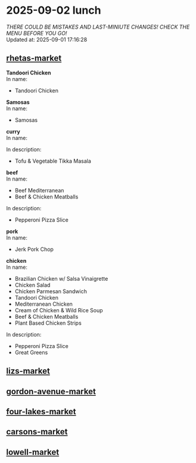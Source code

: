 # 2025-09-02 lunch  
*THERE COULD BE MISTAKES AND LAST-MINIUTE CHANGES! CHECK THE MENU BEFORE YOU GO!*  
Updated at: 2025-09-01 17:16:28  
## [rhetas-market](https://wisc-housingdining.nutrislice.com/menu/rhetas-market/lunch/2025-09-02)  
**Tandoori Chicken**  
In name:   
 - Tandoori Chicken  
  
**Samosas**  
In name:   
 - Samosas  
  
**curry**  
In name:   
  
In description:   
 - Tofu & Vegetable Tikka Masala  
  
**beef**  
In name:   
 - Beef Mediterranean  
 - Beef & Chicken Meatballs  
  
In description:   
 - Pepperoni Pizza Slice  
  
**pork**  
In name:   
 - Jerk Pork Chop  
  
**chicken**  
In name:   
 - Brazilian Chicken w/ Salsa Vinaigrette  
 - Chicken Salad  
 - Chicken Parmesan Sandwich  
 - Tandoori Chicken  
 - Mediterranean Chicken  
 - Cream of Chicken & Wild Rice Soup  
 - Beef & Chicken Meatballs  
 - Plant Based Chicken Strips  
  
In description:   
 - Pepperoni Pizza Slice  
 - Great Greens  
  
## [lizs-market](https://wisc-housingdining.nutrislice.com/menu/lizs-market/lunch/2025-09-02)  
## [gordon-avenue-market](https://wisc-housingdining.nutrislice.com/menu/gordon-avenue-market/lunch/2025-09-02)  
## [four-lakes-market](https://wisc-housingdining.nutrislice.com/menu/four-lakes-market/lunch/2025-09-02)  
## [carsons-market](https://wisc-housingdining.nutrislice.com/menu/carsons-market/lunch/2025-09-02)  
## [lowell-market](https://wisc-housingdining.nutrislice.com/menu/lowell-market/lunch/2025-09-02)  
  
